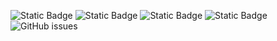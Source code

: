 ![Static Badge](https://img.shields.io/badge/blacklists-61-000000) ![Static Badge](https://img.shields.io/badge/blacklisted-2981082-cc0000) ![Static Badge](https://img.shields.io/badge/whitelisted-2254-00CC00) ![Static Badge](https://img.shields.io/badge/streaming_blacklist-28107-000000) ![GitHub issues](https://img.shields.io/github/issues/fabriziosalmi/blacklists)
